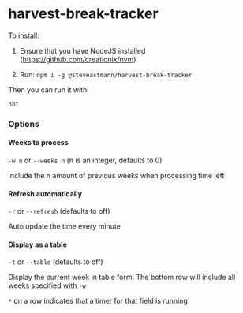 # harvest-break-tracker

To install:

1. Ensure that you have NodeJS installed (https://github.com/creationix/nvm)

2. Run: ```npm i -g @steveaxtmann/harvest-break-tracker```

Then you can run it with:

```hbt```

### Options

#### Weeks to process

```-w n``` or ```--weeks n``` (n is an integer, defaults to 0)

Include the n amount of previous weeks when processing time left

#### Refresh automatically

```-r``` or ```--refresh``` (defaults to off)

Auto update the time every minute


#### Display as a table

```-t``` or ```--table``` (defaults to off)

Display the current week in table form. The bottom row will include all weeks specified with ```-w```

```*``` on a row indicates that a timer for that field is running